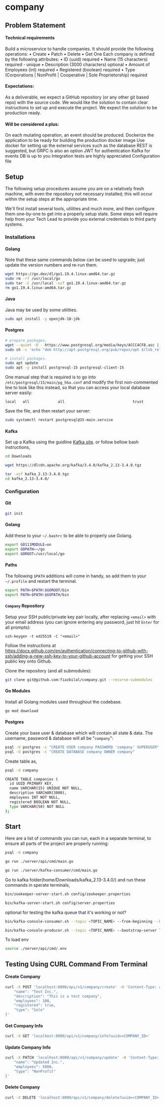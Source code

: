 # company

## Problem Statement
#### Technical requirements 
Build a microservice to handle companies. It should provide the following operations:
• Create 
• Patch 
• Delete
• Get One
Each company is defined by the following attributes:
• ID (uuid) required 
• Name (15 characters) required - unique 
• Description (3000 characters) optional 
• Amount of Employees (int) required 
• Registered (boolean) required 
• Type (Corporations | NonProfit | Cooperative | Sole Proprietorship) required 

#### Expectations: 
As a deliverable, we expect a GitHub repository (or any other git based repo) with the source code. We would like the solution to contain clear instructions to set up and execute the project. 
We expect the solution to be production ready. 

#### Will be considered a plus: 
On each mutating operation, an event should be produced. 
Dockerize the application to be ready for building the production docker image 
Use docker for setting up the external services such as the database 
REST is suggested, but GRPC is also an option 
JWT for authentication 
Kafka for events 
DB is up to you 
Integration tests are highly appreciated
Configuration file 

## Setup

The following setup procedures assume you are on a relatively fresh machine,
with even the repository not necessary installed; this will occur within the
setup steps at the appropriate time.

We'll first install several tools, utilities and much more, and then configure
them one-by-one to get into a properly setup state. Some steps will require
help from your Tech Lead to provide you external credentials to third party
systems.

### Installations

#### Golang

Note that these same commands below can be used to upgrade; just update the
version numbers and re-run them.

```bash
wget https://go.dev/dl/go1.19.4.linux-amd64.tar.gz
sudo rm -rf /usr/local/go
sudo tar -C /usr/local -xzf go1.19.4.linux-amd64.tar.gz
rm go1.19.4.linux-amd64.tar.gz
```

#### Java

Java may be used by some utilities.

```bash
sudo apt install -y openjdk-18-jdk
```


#### Postgres

```bash
# prepare packages.
wget --quiet -O - https://www.postgresql.org/media/keys/ACCC4CF8.asc | sudo apt-key add -
sudo sh -c 'echo "deb http://apt.postgresql.org/pub/repos/apt $(lsb_release -cs)-pgdg main" > /etc/apt/sources.list.d/pgdg.list'

# install packages.
sudo apt update
sudo apt -y install postgresql-15 postgresql-client-15
```

One manual step that is required is to go into
`/etc/postgresql/15/main/pg_hba.conf` and modify the first non-commented line
to look like this instead, so that you can access your local database server
easily:

```
local   all             all                               trust
```

Save the file, and then restart your server:

```bash
sudo systemctl restart postgresql@15-main.service
```

#### Kafka

Set up a Kafka using the guidline [Kafka site](https://kafka.apache.org/quickstart).
or follow bellow bash instructions,

```bash 
cd Downloads
```

```bash 
wget https://dlcdn.apache.org/kafka/3.4.0/kafka_2.13-3.4.0.tgz
```

```bash
tar -xzf kafka_2.13-3.4.0.tgz
cd kafka_2.13-3.4.0/
```

### Configuration

#### Git

```bash
git init
```

#### Golang

Add these to your `~/.bashrc` to be able to properly use Golang.

```bash
export GO111MODULE=on
export GOPATH=~/go
export GOROOT=/usr/local/go
```

#### Paths

The following `$PATH` additions will come in handy, so add them to your
`~/.profile` and restart the terminal.

```bash
export PATH=$PATH:$GOROOT/bin
export PATH=$PATH:$GOPATH/bin
```

#### `Company` Repository

Setup your SSH public/private key pair locally, after replacing `<email>` with
your email address (you can ignore entering any password, just hit `Enter` for
all prompts):

```
ssh-keygen -t ed25519 -C "<email>"
```

Follow the instructions at
https://docs.github.com/en/authentication/connecting-to-github-with-ssh/adding-a-new-ssh-key-to-your-github-account
for getting your SSH public key onto Github.

Clone the repository (and all submodules):

```bash
git clone git@github.com:fiazbilal/company.git --recurse-submodules
```

#### Go Modules

Install all Golang modules used throughout the codebase.

```bash
go mod download
```

#### Postgres

Create your base user & database which will contain all state & data. The
username, password & database will all be "`company`":

```bash
psql -U postgres -c "CREATE USER company PASSWORD 'company' SUPERUSER"
psql -U postgres -c "CREATE DATABASE company OWNER company"
```

Create table as,

```bash
psql -d company
```

```bash
CREATE TABLE companies (
  id UUID PRIMARY KEY,
  name VARCHAR(15) UNIQUE NOT NULL,
  description VARCHAR(3000),
  employees INT NOT NULL,
  registered BOOLEAN NOT NULL,
  type VARCHAR(50) NOT NULL
);
```


## Start

Here are a list of commands you can run, each in a separate terminal, to ensure
all parts of the project are properly running:

```bash
psql -U company
```

```bash
go run ./server/api/cmd/main.go
```


```bash
go run ./server/kafka-consumer/cmd/main.go
```

Go to kafka folder(home/Downloads/kafka_2.13-3.4.0/) and run these commands in sperate terminals,

```bash
bin/zookeeper-server-start.sh config/zookeeper.properties
```

```bash
bin/kafka-server-start.sh config/server.properties
```

optional for testing the kafka queue that it's working or not?
```bash
bin/kafka-console-consumer.sh --topic <TOPIC_NAME> --from-beginning --bootstrap-server localhost:9092
```

```bash
bin/kafka-console-producer.sh --topic <TOPIC_NAME> --bootstrap-server localhost:9092
```

To load env
```bash
source ./server/api/cmd/.env
```

## Testing Using CURL Command From Terminal
#### Create Company

```bash
curl -X POST 'localhost:8000/api/v1/company/create' -H 'Content-Type: application/json' -d '{
    "name": "Test Inc.",
    "description": "This is a test company",
    "employees": 100,
    "registered": true,
    "type": "Sole"
}'
```

#### Get Company Info

```bash
curl -X GET 'localhost:8000/api/v1/company/info?uuid=<COMPANY_ID>'
```

#### Update Company Info

```bash
curl -X PATCH 'localhost:8000/api/v1/company/update' -H 'Content-Type: application/json' -d '{"id":"<COMPANY_ID>",
    "name": "Updated Inc.",
    "employees": 5000,
    "type": "NonProfit"
}'
```

#### Delete Company

```bash
curl -X DELETE 'localhost:8000/api/v1/company/delete?uuid=<COMPANY_ID>'
```